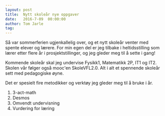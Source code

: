 ```yaml
---
layout: post
title:  Nytt skoleår nye oppgaver
date:   2016-7-09  00:00:00
author: Tom Jarle
tag:
---
```

Så var sommerferien ugjenkallelig over, og et nytt skoleår venter med spente elever og lærere. For min egen del er jeg tilbake i heltidsstilling som lærer etter flere år i prosjektstillinger, og jeg gleder meg til å sette i gang!

Kommende skoleår skal jeg undervise Fysikk1, Matematikk 2P, IT1 og IT2. Skolen vår følger også mooc'en SkoleVFL2.0. Alt i alt et spennende skoleår sett med pedagogiske øyne.

Det er spesielt fire metodikker og verktøy jeg gleder meg til å bruke i år.

1. 3-act-math
2. Desmos
3. Omvendt undervisning
4. Vurdering for læring
